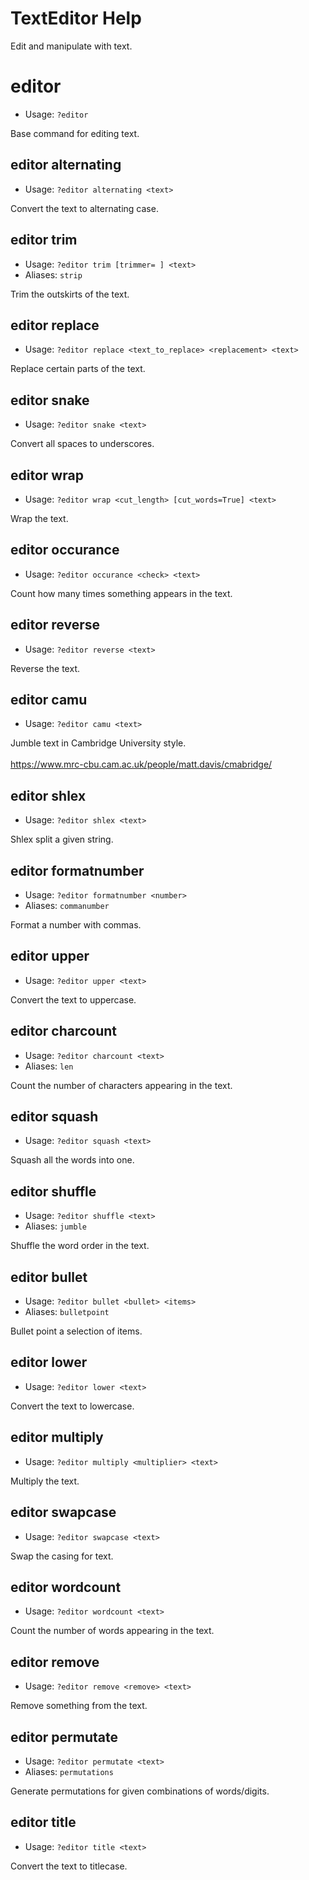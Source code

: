 # TextEditor Help

Edit and manipulate with text.

# editor
 - Usage: `?editor `

Base command for editing text.

## editor alternating
 - Usage: `?editor alternating <text> `

Convert the text to alternating case.

## editor trim
 - Usage: `?editor trim [trimmer= ] <text> `
 - Aliases: `strip`

Trim the outskirts of the text.

## editor replace
 - Usage: `?editor replace <text_to_replace> <replacement> <text> `

Replace certain parts of the text.

## editor snake
 - Usage: `?editor snake <text> `

Convert all spaces to underscores.

## editor wrap
 - Usage: `?editor wrap <cut_length> [cut_words=True] <text> `

Wrap the text.

## editor occurance
 - Usage: `?editor occurance <check> <text> `

Count how many times something appears in the text.

## editor reverse
 - Usage: `?editor reverse <text> `

Reverse the text.

## editor camu
 - Usage: `?editor camu <text> `

Jumble text in Cambridge University style.<br/><br/>https://www.mrc-cbu.cam.ac.uk/people/matt.davis/cmabridge/

## editor shlex
 - Usage: `?editor shlex <text> `

Shlex split a given string.

## editor formatnumber
 - Usage: `?editor formatnumber <number> `
 - Aliases: `commanumber`

Format a number with commas.

## editor upper
 - Usage: `?editor upper <text> `

Convert the text to uppercase.

## editor charcount
 - Usage: `?editor charcount <text> `
 - Aliases: `len`

Count the number of characters appearing in the text.

## editor squash
 - Usage: `?editor squash <text> `

Squash all the words into one.

## editor shuffle
 - Usage: `?editor shuffle <text> `
 - Aliases: `jumble`

Shuffle the word order in the text.

## editor bullet
 - Usage: `?editor bullet <bullet> <items> `
 - Aliases: `bulletpoint`

Bullet point a selection of items.

## editor lower
 - Usage: `?editor lower <text> `

Convert the text to lowercase.

## editor multiply
 - Usage: `?editor multiply <multiplier> <text> `

Multiply the text.

## editor swapcase
 - Usage: `?editor swapcase <text> `

Swap the casing for text.

## editor wordcount
 - Usage: `?editor wordcount <text> `

Count the number of words appearing in the text.

## editor remove
 - Usage: `?editor remove <remove> <text> `

Remove something from the text.

## editor permutate
 - Usage: `?editor permutate <text> `
 - Aliases: `permutations`

Generate permutations for given combinations of words/digits.

## editor title
 - Usage: `?editor title <text> `

Convert the text to titlecase.

